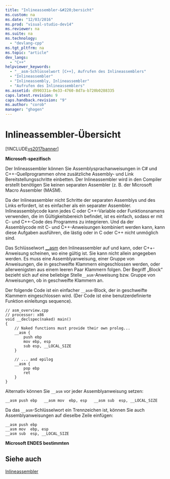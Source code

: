 ```yaml
---
title: "Inlineassembler-&#220;bersicht"
ms.custom: na
ms.date: "12/03/2016"
ms.prod: "visual-studio-dev14"
ms.reviewer: na
ms.suite: na
ms.technology: 
  - "devlang-cpp"
ms.tgt_pltfrm: na
ms.topic: "article"
dev_langs: 
  - "C++"
helpviewer_keywords: 
  - "__asm-Schlüsselwort [C++], Aufrufen des Inlineassemblers"
  - "Inlineassembler"
  - "Inlineassembly, Inlineassembler"
  - "Aufrufen des Inlineassemblers"
ms.assetid: d990331a-0e33-4760-8d7a-b720b0288335
caps.latest.revision: 9
caps.handback.revision: "9"
ms.author: "corob"
manager: "ghogen"
---
```

# Inlineassembler-&#220;bersicht
[!INCLUDE[vs2017banner](../../assembler/inline/includes/vs2017banner.md)]

**Microsoft\-spezifisch**  
  
 Der Inlineassembler können Sie Assemblysprachanweisungen in C\# und C\+\+\-Quellprogrammen ohne zusätzliche Assembly\- und Link Bereitstellungsschritte einbetten.  Der Inlineassembler wird in den Compiler erstellt benötigen Sie keinen separaten Assembler \(z. B. der Microsoft Macro Assembler \(MASM\).  
  
 Da der Inlineassembler nicht Schritte der separaten Assemblys und des Links erfordert, ist es einfacher als ein separater Assembler.  Inlineassemblycode kann jedes C oder C\+\+\-Variable oder Funktionsnamens verwenden, die im Gültigkeitsbereich befindet, ist es einfach, sodass er mit C\- und C\+\+\-Code des Programms zu integrieren.  Und da der Assemblycode mit C\- und C\+\+\-Anweisungen kombiniert werden kann, kann diese Aufgaben ausführen, die lästig oder in C oder C\+\+ nicht unmöglich sind.  
  
 Das Schlüsselwort [\_\_asm](../../assembler/inline/asm.md) den Inlineassembler auf und kann, oder C\+\+\-Anweisung scheinen, wo eine gültig ist.  Sie kann nicht allein angegeben werden.  Es muss eine Assemblyanweisung, einer Gruppe von Anweisungen, die in geschweifte Klammern eingeschlossen werden, oder allerwenigsten aus einem leeren Paar Klammern folgen.  Der Begriff „Block“ bezieht sich auf eine beliebige Stelle`__asm`\-Anweisung bzw. Gruppe von Anweisungen, ob in geschweifte Klammern an.  
  
 Der folgende Code ist ein einfacher `__asm`\-Block, der in geschweifte Klammern eingeschlossen wird.  \(Der Code ist eine benutzerdefinierte Funktion einleitungs sequence\).  
  
```  
// asm_overview.cpp  
// processor: x86  
void __declspec(naked) main()  
{  
    // Naked functions must provide their own prolog...  
    __asm {  
        push ebp  
        mov ebp, esp  
        sub esp, __LOCAL_SIZE  
    }  
  
    // ... and epilog  
    __asm {  
        pop ebp  
        ret  
    }  
}  
```  
  
 Alternativ können Sie `__asm` vor jeder Assemblyanweisung setzen:  
  
```  
__asm push ebp   __asm mov  ebp, esp   __asm sub  esp, __LOCAL_SIZE  
```  
  
 Da das `__asm`\-Schlüsselwort ein Trennzeichen ist, können Sie auch Assemblyanweisungen auf dieselbe Zeile einfügen:  
  
```  
__asm push ebp  
__asm mov  ebp, esp  
__asm sub  esp, __LOCAL_SIZE  
```  
  
 **Microsoft ENDES bestimmten**  
  
## Siehe auch  
 [Inlineassembler](../../assembler/inline/inline-assembler.md)